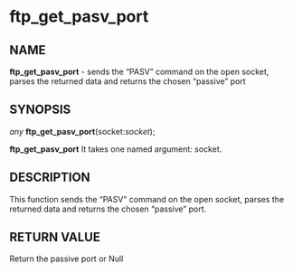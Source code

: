 # ftp_get_pasv_port

## NAME

**ftp_get_pasv_port** - sends the “PASV” command on the open socket, parses the returned data and returns the chosen “passive” port

## SYNOPSIS

*any* **ftp_get_pasv_port**(socket:*socket*);

**ftp_get_pasv_port** It takes one named argument: socket.

## DESCRIPTION

This function sends the “PASV” command on the open socket, parses the returned data and returns the chosen “passive” port.

## RETURN VALUE

Return the passive port or Null
